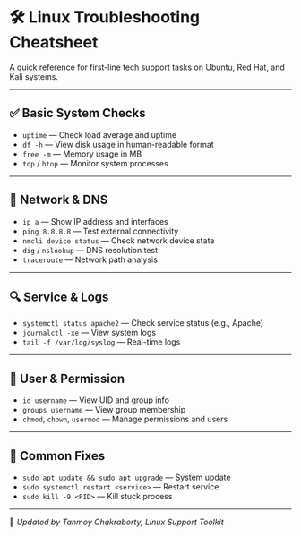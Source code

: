 # 🛠️ Linux Troubleshooting Cheatsheet

A quick reference for first-line tech support tasks on Ubuntu, Red Hat, and Kali systems.

---

## ✅ Basic System Checks

- `uptime` — Check load average and uptime
- `df -h` — View disk usage in human-readable format
- `free -m` — Memory usage in MB
- `top` / `htop` — Monitor system processes

---

## 🔌 Network & DNS

- `ip a` — Show IP address and interfaces
- `ping 8.8.8.8` — Test external connectivity
- `nmcli device status` — Check network device state
- `dig` / `nslookup` — DNS resolution test
- `traceroute` — Network path analysis

---

## 🔍 Service & Logs

- `systemctl status apache2` — Check service status (e.g., Apache)
- `journalctl -xe` — View system logs
- `tail -f /var/log/syslog` — Real-time logs

---

## 🔐 User & Permission

- `id username` — View UID and group info
- `groups username` — View group membership
- `chmod`, `chown`, `usermod` — Manage permissions and users

---

## 🧼 Common Fixes

- `sudo apt update && sudo apt upgrade` — System update
- `sudo systemctl restart <service>` — Restart service
- `sudo kill -9 <PID>` — Kill stuck process

---

📌 *Updated by Tanmoy Chakraborty, Linux Support Toolkit*
